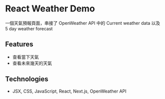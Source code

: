 # React Weather Demo

一個天氣預報頁面，串接了 OpenWeather API 中的 Current weather data 以及 5 day weather forecast

## Features

- 查看當下天氣
- 查看未來幾天的天氣

## Technologies

- JSX, CSS, JavaScript, React, Next.js, OpenWeather API
